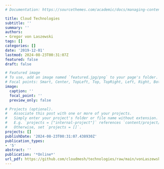```yaml
---
# Documentation: https://sourcethemes.com/academic/docs/managing-content/

title: Cloud Technologies
subtitle: ''
summary: ''
authors:
- Gregor von Laszewski
tags: []
categories: []
date: '2019-12-01'
lastmod: 2024-08-23T00:31:07Z
featured: false
draft: false

# Featured image
# To use, add an image named `featured.jpg/png` to your page's folder.
# Focal points: Smart, Center, TopLeft, Top, TopRight, Left, Right, BottomLeft, Bottom, BottomRight.
image:
  caption: ''
  focal_point: ''
  preview_only: false

# Projects (optional).
#   Associate this post with one or more of your projects.
#   Simply enter your project's folder or file name without extension.
#   E.g. `projects = ["internal-project"]` references `content/project/deep-learning/index.md`.
#   Otherwise, set `projects = []`.
projects: []
publishDate: '2024-08-23T00:31:07.438930Z'
publication_types:
- '5'
abstract: ''
publication: '*Online*'
url_pdf: https://github.com/cloudmesh/technologies/raw/main/vonLaszewski-cloud-technologies.pdf
---
```

